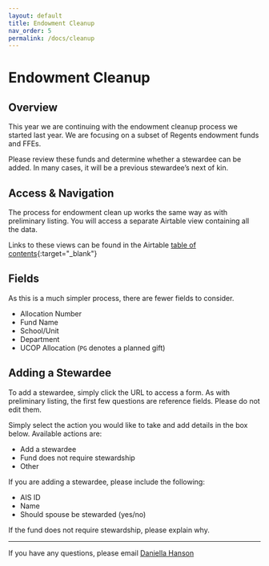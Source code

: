 ```yaml
---
layout: default
title: Endowment Cleanup
nav_order: 5
permalink: /docs/cleanup
---
```

# Endowment Cleanup

## Overview
This year we are continuing with the endowment cleanup process we started last year. We are focusing on a subset of Regents endowment funds and FFEs.

Please review these funds and determine whether a stewardee can be added. In many cases, it will be a previous stewardee’s next of kin.

## Access & Navigation
The process for endowment clean up works the same way as with preliminary listing. You will access a separate Airtable view containing all the data.

Links to these views can be found in the Airtable [table of contents](https://airtable.com/shrwnlYqsQd0fHKzq){:target="_blank"}

## Fields
As this is a much simpler process, there are fewer fields to consider.
- Allocation Number
- Fund Name
- School/Unit
- Department
- UCOP Allocation (`PG` denotes a planned gift)

## Adding a Stewardee
To add a stewardee, simply click the URL to access a form. As with preliminary listing, the first few questions are reference fields. Please do not edit them.

Simply select the action you would like to take and add details in the box below. Available actions are:
- Add a stewardee
- Fund does not require stewardship
- Other

If you are adding a stewardee, please include the following:
- AIS ID
- Name
- Should spouse be stewarded (yes/no)

If the fund does not require stewardship, please explain why.

---

If you have any questions, please email [Daniella Hanson](mailto:dahanson@ucdavis.edu)
